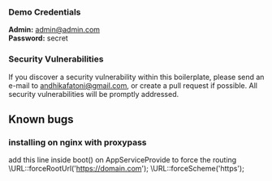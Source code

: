### Demo Credentials

**Admin:** admin@admin.com  
**Password:** secret

### Security Vulnerabilities

If you discover a security vulnerability within this boilerplate, please send an e-mail to andhikafatoni@gmail.com, or create a pull request if possible. All security vulnerabilities will be promptly addressed.

## Known bugs
### installing on nginx with proxypass
  add this line inside boot() on AppServiceProvide to force the routing
    \URL::forceRootUrl('https://domain.com');
    \URL::forceScheme('https');
